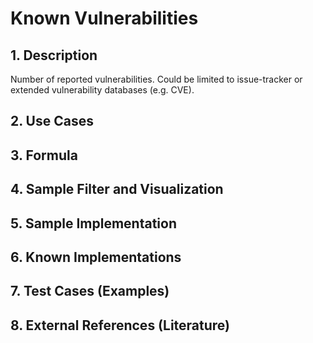 # Known Vulnerabilities

## 1. Description
Number of reported vulnerabilities. Could be limited to issue-tracker or extended vulnerability databases (e.g. CVE).

## 2. Use Cases

## 3. Formula

## 4. Sample Filter and Visualization

## 5. Sample Implementation

## 6. Known Implementations

## 7. Test Cases (Examples)

## 8. External References (Literature)
